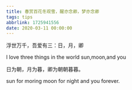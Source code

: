 ```yaml
---
title: 春赏百花冬观雪，醒亦念卿，梦亦念卿
tags: tips
abbrlink: 1725941556
date: 2020-03-11 00:00:00
---
```


浮世万千，吾爱有三：日，月，卿

I love three things in the world sun,moon,and you

日为朝，月为暮，卿为朝朝暮暮。

sun for moring moon for night and you forever.
